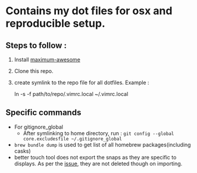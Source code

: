 # Contains my dot files for osx and reproducible setup. 

## Steps to follow : 

1. Install [maximum-awesome](https://github.com/square/maximum-awesome)

2. Clone this repo.

3. create symlink to the repo file for all dotfiles. Example :

    ln -s -f path/to/repo/.vimrc.local ~/.vimrc.local 

## Specific commands

* For gitignore_global
    * After symlinking to home directory, run : `git config --global core.excludesfile ~/.gitignore_global`
* `brew bundle dump` is used to get list of all homebrew packages(including casks) 
* better touch tool does not export the snaps as they are specific to displays. As per the [issue](https://github.com/fifafu/BetterTouchTool/issues/757), they are not deleted though on importing. 

